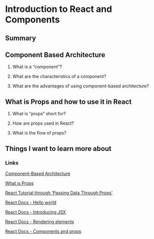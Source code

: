 # Introduction to React and Components

## Summary

## Component Based Architecture
1. What is a “component”?

2. What are the characteristics of a component?

3. What are the advantages of using component-based architecture?

## What is Props and how to use it in React
1. What is “props” short for?

2. How are props used in React?

3. What is the flow of props?

## Things I want to learn more about

### Links
[Component-Based Architecture](https://www.tutorialspoint.com/software_architecture_design/component_based_architecture.htm)

[What is Props](https://itnext.io/what-is-props-and-how-to-use-it-in-react-da307f500da0)

[React Tutorial through ‘Passing Data Through Props’](https://reactjs.org/tutorial/tutorial.html)

[React Docs - Hello world](https://reactjs.org/docs/hello-world.html)

[React Docs - Introducing JSX](https://reactjs.org/docs/introducing-jsx.html)

[React Docs - Rendering elements](https://reactjs.org/docs/rendering-elements.html)

[React Docs - Components and props](https://reactjs.org/docs/components-and-props.html)